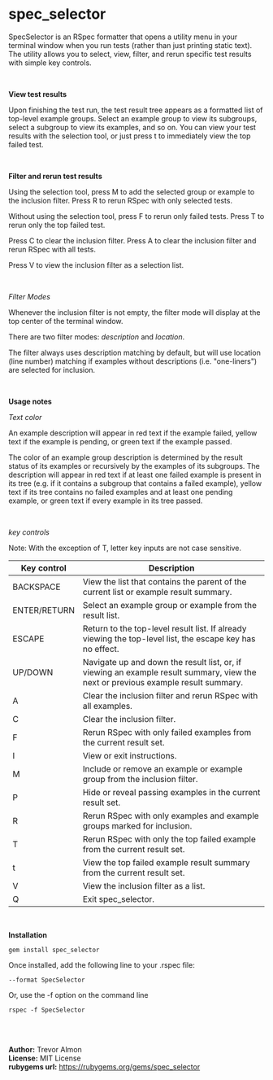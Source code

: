 # spec_selector

SpecSelector is an RSpec formatter that opens a utility menu in your terminal window when you run tests (rather than just printing static text). The utility allows you to select, view, filter, and rerun specific test results with simple key controls. 

<br>

**View test results**

Upon finishing the test run, the test result tree appears as a formatted list of top-level example groups. Select an example group to view its subgroups, select a subgroup to view its examples, and so on. You can view your test results with the selection tool, or just press t to immediately view the top failed test. 

<br>

**Filter and rerun test results**

Using the selection tool, press M to add the selected group or example to the inclusion filter. Press R to rerun RSpec with only selected tests.

Without using the selection tool, press F to rerun only failed tests. Press T to rerun only the top failed test.

Press C to clear the inclusion filter. Press A to clear the inclusion filter and rerun RSpec with all tests.

Press V to view the inclusion filter as a selection list. 

<br>

_Filter Modes_

Whenever the inclusion filter is not empty, the filter mode will display at the top center of the terminal window. 

There are two filter modes: _description_ and _location_. 

The filter always uses description matching by default, but will use location (line number) matching if examples without descriptions (i.e. "one-liners") are selected for inclusion.

<br>

**Usage notes**

_Text color_

An example description will appear in red text if the example failed, yellow text if the example is pending, or green text if the example passed.

The color of an example group description is determined by the result status of its examples or recursively by the examples of its subgroups. The description will appear in red text if at least one failed example is present in its tree (e.g. if it contains a subgroup that contains a failed example), yellow text if its tree contains no failed examples and at least one pending example, or green text if every example in its tree passed.

<br>

_key controls_

Note: With the exception of T, letter key inputs are not case sensitive.

Key control | Description
------------|--------------
| BACKSPACE | View the list that contains the parent of the current list or example result summary.|
| ENTER/RETURN | Select an example group or example from the result list.|
| ESCAPE | Return to the top-level result list. If already viewing the top-level list, the escape key has no effect.|
| UP/DOWN | Navigate up and down the result list, or, if viewing an example result summary, view the next or previous example result summary.|
| A | Clear the inclusion filter and rerun RSpec with all examples.|
| C | Clear the inclusion filter.|
| F | Rerun RSpec with only failed examples from the current result set. |
| I | View or exit instructions.|
| M | Include or remove an example or example group from the inclusion filter. |
| P | Hide or reveal passing examples in the current result set. |
| R | Rerun RSpec with only examples and example groups marked for inclusion. |
| T | Rerun RSpec with only the top failed example from the current result set. |
| t | View the top failed example result summary from the current result set. |
| V | View the inclusion filter as a list. |
| Q | Exit spec_selector. |

<br>

**Installation**

````
gem install spec_selector
````

Once installed, add the following line to your .rspec file:

````
--format SpecSelector
````

Or, use the -f option on the command line

````
rspec -f SpecSelector
````

<br>
<br>
  


**Author:** Trevor Almon\
**License:** MIT License\
**rubygems url:** https://rubygems.org/gems/spec_selector




 
